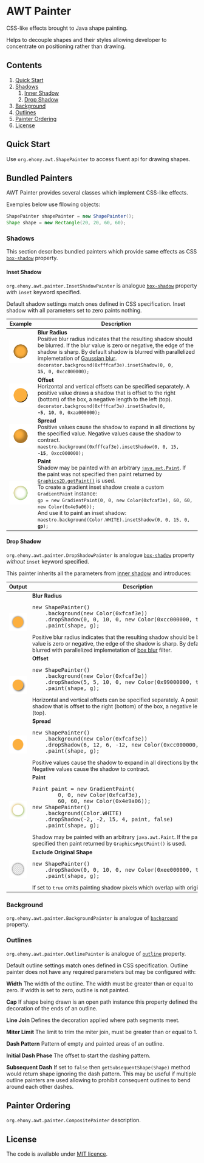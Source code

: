# AWT Painter

CSS-like effects brought to Java shape painting.

Helps to decouple shapes and their styles allowing developer to concentrate on positioning rather than drawing.

## Contents

1. [Quick Start](#quick-start)
2. [Shadows](#shadows)
    1. [Inner Shadow](#inner-shadow)
    2. [Drop Shadow](#drop-shadow)
3. [Background](#background)
4. [Outlines](#outlines)
5. [Painter Ordering](#painter-ordering)
6. [License](#license)

## Quick Start

Use `org.ehony.awt.ShapePainter` to access fluent api for drawing shapes.

## Bundled Painters

AWT Painter provides several classes which implement CSS-like effects.

Exemples below use fllowing objects:
```java
ShapePainter shapePainter = new ShapePainter();
Shape shape = new Rectangle(20, 20, 60, 60);
```

### Shadows

This section describes bundled painters which provide same effects as CSS [`box-shadow`][1] property.

#### Inset Shadow

`org.ehony.awt.painter.InsetShadowPainter` is analogue [`box-shadow`][1] property _with_ `inset` keyword specified.

Default shadow settings match ones defined in CSS specification. Inset shadow with all parameters set to zero paints nothing.


Example | Description
 --- | --- 
![](docs/inset-shadow-blur-radius.png) | **Blur Radius**<br/> Positive blur radius indicates that the resulting shadow should be blurred. If the blur value is zero or negative, the edge of the shadow is sharp. By default shadow is blurred with parallelized implemetation of [Gaussian blur](http://en.wikipedia.org/wiki/Gaussian_blur).<br/> <code>decorator.background(0xfffcaf3e).insetShadow(0, 0, <strong>15</strong>, 0, 0xcc000000);</code>
![](docs/inset-shadow-offset.png) | **Offset**<br/> Horizontal and vertical offsets can be specified separately. A positive value draws a shadow that is offset to the right (bottom) of the box, a negative length to the left (top).<br/> <code>decorator.background(0xfffcaf3e).insetShadow(0, <strong>-5</strong>, <strong>10</strong>, 0, 0xaa000000);</code>
![](docs/inset-shadow-spread.png) | **Spread**<br/> Positive values cause the shadow to expand in all directions by the specified value. Negative values cause the shadow to contract.<br/> <code>maestro.background(0xfffcaf3e).insetShadow(0, 0, 15, <strong>-15</strong>, 0xcc000000);</code>
![](docs/inset-shadow-paint.png) | **Paint**<br/> Shadow may be painted with an arbitrary [`java.awt.Paint`](http://docs.oracle.com/javase/6/docs/api/java/awt/Paint.html). If the paint was not specified then paint returned by [`Graphics2D.getPaint()`](http://docs.oracle.com/javase/6/docs/api/java/awt/Graphics2D.html#getPaint()) is used.<br/> To create a gradient inset shadow create a custom `GradientPaint` instance:<br/> `gp = new GradientPaint(0, 0, new Color(0xfcaf3e), 60, 60, new Color(0x4e9a06));`<br/> And use it to paint an inset shadow:<br/> <code>maestro.background(Color.WHITE).insetShadow(0, 0, 15, 0, <strong>gp</strong>);</code>










#### Drop Shadow

`org.ehony.awt.painter.DropShadowPainter` is analogue [`box-shadow`][1] property _without_ `inset` keyword specified.

This painter inherits all the parameters from [inner shadow](#inner-shadow) and introduces:

<table>
<thead>
<tr>
    <th>Output</th>
    <th>Description</th>
</tr>
</thead>
<tbody>
<tr>
    <td><img src="docs/drop-shadow-blur-radius.png"></td>
    <td>
<b>Blur Radius</b>
<pre>
new ShapePainter()
    .background(new Color(0xfcaf3e))
    .dropShadow(0, 0, 10, 0, new Color(0xcc000000, true), false)
    .paint(shape, g);
</pre>
Positive blur radius indicates that the resulting shadow should be blurred. If the blur value is zero or negative, the edge of the shadow is sharp. By default shadow is blurred with parallelized implemetation of <a href="http://en.wikipedia.org/wiki/Box_blur">box blur</a> filter.
    </td>
</tr>
<tr>
    <td><img src="docs/drop-shadow-offset.png"></td>
    <td>
<b>Offset</b>
<pre>
new ShapePainter()
    .background(new Color(0xfcaf3e))
    .dropShadow(5, 5, 10, 0, new Color(0x99000000, true), false)
    .paint(shape, g);
</pre>
Horizontal and vertical offsets can be specified separately. A positive value draws a shadow that is offset to the right (bottom) of the box, a negative length to the left (top).
    </td>
</tr>
<tr>
    <td><img src="docs/drop-shadow-spread.png"></td>
    <td>
<b>Spread</b>
<pre>
new ShapePainter()
    .background(new Color(0xfcaf3e))
    .dropShadow(6, 12, 6, -12, new Color(0xcc000000, true), false)
    .paint(shape, g);
</pre>
Positive values cause the shadow to expand in all directions by the specified value. Negative values cause the shadow to contract.
    </td>
</tr>
<tr>
    <td><img src="docs/drop-shadow-paint.png"></td>
    <td>
<b>Paint</b>
<pre>
Paint paint = new GradientPaint(
        0, 0, new Color(0xfcaf3e),
        60, 60, new Color(0x4e9a06));
new ShapePainter()
    .background(Color.WHITE)
    .dropShadow(-2, -2, 15, 4, paint, false)
    .paint(shape, g);
</pre>
Shadow may be painted with an arbitrary <code>java.awt.Paint</code>. If the paint was not specified then paint returned by <code>Graphics#getPaint()</code> is used.
    </td>
</tr>
<tr>
    <td><img src="docs/drop-shadow-exclude.png"></td>
    <td>
<b>Exclude Original Shape</b>
<pre>
new ShapePainter()
    .dropShadow(0, 0, 10, 0, new Color(0xee000000, true), true)
    .paint(shape, g);
</pre>
If set to <code>true</code> omits painting shadow pixels which overlap with original shape.
    </td>
</tr>
</tbody>
</table>

### Background

`org.ehony.awt.painter.BackgroundPainter` is analogue of [`background`](http://www.w3.org/TR/css3-background/#background) property.

### Outlines

`org.ehony.awt.painter.OutlinePainter` is analogue of [`outline`](http://www.w3.org/TR/CSS21/ui.html#dynamic-outlines) property.

Default outline settings match ones defined in CSS specification. Outline painter does not have any required parameters but may be configured with:

**Width** The width of the outline. The width must be greater than or equal to zero. If width is set to zero, outline is not painted.

**Cap** If shape being drawn is an open path instance this property defined the decoration of the ends of an outline.

**Line Join** Defines the decoration applied where path segments meet.

**Miter Limit** The limit to trim the miter join, must be greater than or equal to 1.

**Dash Pattern** Pattern of empty and painted areas of an outline.

**Initial Dash Phase** The offset to start the dashing pattern.

**Subsequent Dash** If set to `false` then `getSubsequentShape(Shape)` method would return shape ignoring the dash pattern. This may be useful if multiple outline painters are used allowing to prohibit consequent outlines to bend around each other dashes.

## Painter Ordering

`org.ehony.awt.painter.CompositePainter` description.

## License

The code is available under [MIT licence](LICENSE.txt).

[1]: http://www.w3.org/TR/css3-background/#box-shadow
